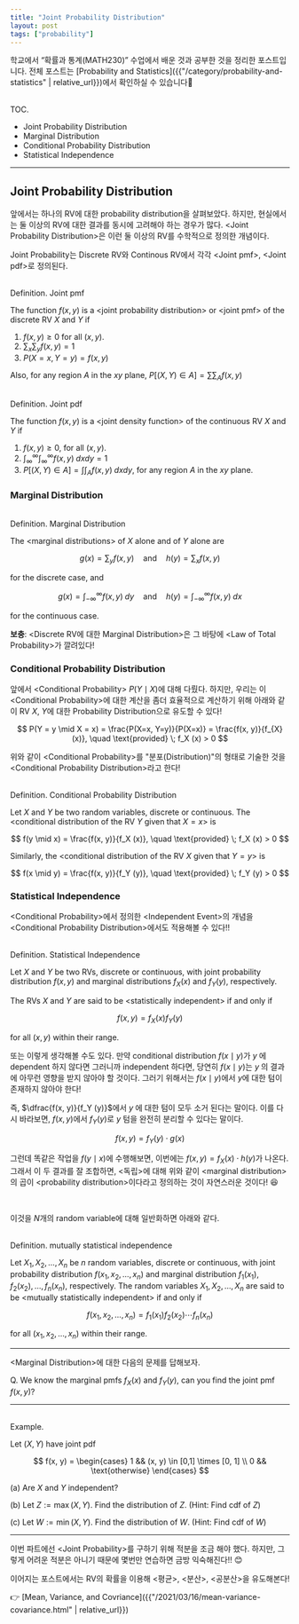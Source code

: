 ```yaml
---
title: "Joint Probability Distribution"
layout: post
tags: ["probability"]
---
```


학교에서 “확률과 통계(MATH230)” 수업에서 배운 것과 공부한 것을 정리한 포스트입니다. 전체 포스트는 [Probability and Statistics]({{"/category/probability-and-statistics" | relative_url}})에서 확인하실 수 있습니다🎲

<br><span class="statement-title">TOC.</span><br>

- Joint Probability Distribution
- Marginal Distribution
- Conditional Probability Distribution
- Statistical Independence

<hr/>

## Joint Probability Distribution

앞에서는 하나의 RV에 대한 probability distribution을 살펴보았다. 하지만, 현실에서는 둘 이상의 RV에 대한 결과를 동시에 고려해야 하는 경우가 많다. \<Joint Probability Distribution\>은 이런 둘 이상의 RV를 수학적으로 정의한 개념이다.

Joint Probability는 Discrete RV와 Continous RV에서 각각 \<Joint pmf\>, \<Joint pdf\>로 정의된다.

<br><span class="statement-title">Definition.</span> Joint pmf<br>

The function $f(x, y)$ is a \<joint probability distribution\> or \<joint pmf\> of the discrete RV $X$ and $Y$ if

1. $f(x, y) \ge 0$ for all $(x, y)$.
2. $\displaystyle \sum_x \sum_y f(x, y) = 1$
3. $P(X=x, Y=y) = f(x, y)$

Also, for any region $A$ in the $xy$ plane, $\displaystyle P[(X, Y) \in A] = \sum \sum_A f(x, y)$

<br><span class="statement-title">Definition.</span> Joint pdf<br>

The function $f(x, y)$ is a \<joint density function\> of the continuous RV $X$ and $Y$ if

1. $f(x, y) \ge 0$, for all $(x, y)$.
2. $\displaystyle \int^\infty_\infty \int^\infty_\infty f(x, y) \; dx dy = 1$
3. $\displaystyle P[(X, Y) \in A] = \int \int_A f(x, y) \; dx dy$, for any region $A$ in the $xy$ plane.


### Marginal Distribution

<br><span class="statement-title">Definition.</span> Marginal Distribution<br>

The \<marginal distributions\> of $X$ alone and of $Y$ alone are

$$
g(x) = \sum_y f(x, y) \quad \text{and} \quad h(y) = \sum_x f(x, y)
$$

for the discrete case, and

$$
g(x) = \int^\infty_{-\infty} f(x, y) \; dy \quad \text{and} \quad h(y) = \int^\infty_{-\infty} f(x, y) \; dx
$$

for the continuous case.

**보충**: \<Discrete RV에 대한 Marginal Distribution\>은 그 바탕에 \<Law of Total Probability\>가 깔려있다!


### Conditional Probability Distribution

앞에서 \<Conditional Probability\> $P(Y \mid X)$에 대해 다뤘다. 하지만, 우리는 이 \<Conditional Probability\>에 대한 계산을 좀더 효율적으로 계산하기 위해 아래와 같이 RV $X$, $Y$에 대한 Probability Distribution으로 유도할 수 있다!

$$
P(Y = y \mid X = x) = \frac{P(X=x, Y=y)}{P(X=x)} = \frac{f(x, y)}{f_{X} (x)}, \quad \text{provided} \; f_X (x) > 0
$$

위와 같이 \<Conditional Probability\>를 "분포(Distribution)"의 형태로 기술한 것을 \<Conditional Probability Distribution\>라고 한다!

<br><span class="statement-title">Definition.</span> Conditional Probability Distribution<br>

Let $X$ and $Y$ be two random variables, discrete or continuous. The \<conditional distribution of the RV $Y$ given that $X = x$\> is

$$
f(y \mid x) = \frac{f(x, y)}{f_X (x)}, \quad \text{provided} \; f_X (x) > 0
$$

Similarly, the \<conditional distribution of the RV $X$ given that $Y=y$\> is

$$
f(x \mid y) = \frac{f(x, y)}{f_Y (y)}, \quad \text{provided} \; f_Y (y) > 0
$$

### Statistical Independence

\<Conditional Probability\>에서 정의한 \<Independent Event\>의 개념을 \<Conditional Probability Distribution\>에서도 적용해볼 수 있다!!

<br><span class="statement-title">Definition.</span> Statistical Independence<br>

Let $X$ and $Y$ be two RVs, discrete or continuous, with joint probability distribution $f(x, y)$ and marginal distributions $f_X (x)$ and $f_Y (y)$, respectively.

The RVs $X$ and $Y$ are said to be \<statistically independent\> if and only if

$$
f(x, y) = f_X (x) f_Y (y)
$$

for all $(x, y)$ within their range.

또는 이렇게 생각해볼 수도 있다. 만약 conditional distribution $f(x \mid y)$가 $y\;$에 dependent 하지 않다면 그러니까 independent 하다면, 당연히 $f(x \mid y)$는 $y\;$의 결과에 아무런 영향을 받지 않아야 할 것이다. 그러기 위해서는 $f(x \mid y)$에서 $y$에 대한 텀이 존재하지 않아야 한다!

즉, $\dfrac{f(x, y)}{f_Y (y)}$에서 $y\;$에 대한 텀이 모두 소거 된다는 말이다. 이를 다시 바라보면, $f(x, y)$에서 $f_Y (y)$로 $y$ 텀을 완전히 분리할 수 있다는 말이다. 

$$
f(x, y) = f_Y (y) \cdot g(x)
$$

그런데 똑같은 작업을 $f(y \mid x)$에 수행해보면, 이번에는 $f(x, y) = f_X (x) \cdot h(y)$가 나온다. 그래서 이 두 결과를 잘 조합하면, \<독립\>에 대해 위와 같이 \<marginal distribution\>의 곱이 \<probability distribution\>이다라고 정의하는 것이 자연스러운 것이다! 😆

<br/>

이것을 $N$개의 random variable에 대해 일반화하면 아래와 같다.

<br><span class="statement-title">Definition.</span> mutually statistical independence<br>

Let $X_1, X_2, \dots, X_n$ be $n$ random variables, discrete or continuous, with joint probability distribution $f(x_1, x_2, \dots, x_n)$ and marginal distribution $f_1(x_1), f_2(x_2), \dots, f_n (x_n)$, respectively. The random variables $X_1,  X_2, \dots, X_n$ are said to be \<mutually statistically independent\> if and only if

$$
f(x_1, x_2, \dots, x_n) = f_1(x_1) f_2(x_2) \cdots f_n (x_n)
$$

for all $(x_1, x_2, \dots, x_n)$ within their range.

<hr/>

\<Marginal Distribution\>에 대한 다음의 문제를 답해보자.

Q. We know the marginal pmfs $f_X (x)$ and $f_Y (y)$, can you find the joint pmf $f(x, y)$?

<hr/>

<br><span class="statement-title">Example.</span><br>

Let $(X, Y)$ have joint pdf

$$
f(x, y) = \begin{cases}
    1 && (x, y) \in [0,1] \times [0, 1] \\
    0 && \text{otherwise}
\end{cases}
$$

(a) Are $X$ and $Y$ independent?

(b) Let $Z := \max (X, Y)$. Find the distribution of $Z$. (Hint: Find cdf of $Z$)

(c) Let $W := \min (X, Y)$. Find the distribution of $W$. (Hint: Find cdf of $W$)

<hr/>

이번 파트에선 \<Joint Probability\>를 구하기 위해 적분을 조금 해야 했다. 하지만, 그렇게 어려운 적분은 아니기 때문에 몇번만 연습하면 금방 익숙해진다!! 😊

이어지는 포스트에서는 RV의 확률을 이용해 \<평균\>, \<분산\>, \<공분산\>을 유도해본다!

👉 [Mean, Variance, and Covriance]({{"/2021/03/16/mean-variance-covariance.html" | relative_url}})